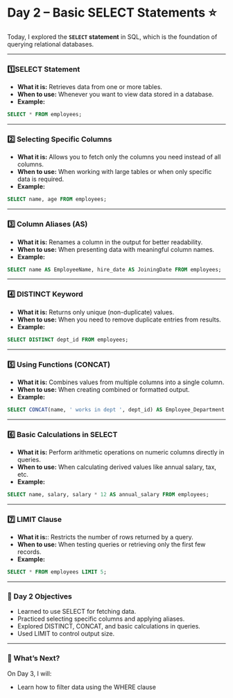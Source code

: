 # Day 2 – Basic SELECT Statements ⭐
Today, I explored the **`SELECT` statement** in SQL, which is the foundation of querying relational databases.

---
### 1️⃣SELECT Statement  
- **What it is:** Retrieves data from one or more tables.  
- **When to use:** Whenever you want to view data stored in a database.  
- **Example:**  
```sql
SELECT * FROM employees;
```
---
### 2️⃣ Selecting Specific Columns
- **What it is:** Allows you to fetch only the columns you need instead of all columns.
- **When to use:** When working with large tables or when only specific data is required.
- **Example:**  
```sql
SELECT name, age FROM employees;
```
---
### 3️⃣ Column Aliases (AS)
- **What it is:** Renames a column in the output for better readability.
- **When to use:** When presenting data with meaningful column names.
- **Example:**
```sql
SELECT name AS EmployeeName, hire_date AS JoiningDate FROM employees;
```
---

### 4️⃣ DISTINCT Keyword
- **What it is:** Returns only unique (non-duplicate) values.
- **When to use:** When you need to remove duplicate entries from results.
- **Example:**
```sql
SELECT DISTINCT dept_id FROM employees;
```
---

### 5️⃣ Using Functions (CONCAT)
- **What it is:** Combines values from multiple columns into a single column.
- **When to use:** When creating combined or formatted output.
- **Example:**
```sql
SELECT CONCAT(name, ' works in dept ', dept_id) AS Employee_Department FROM employees;
```
---

### 6️⃣ Basic Calculations in SELECT
- **What it is:** Perform arithmetic operations on numeric columns directly in queries.
- **When to use:** When calculating derived values like annual salary, tax, etc.
- **Example:**
```sql
SELECT name, salary, salary * 12 AS annual_salary FROM employees;
```
---

### 7️⃣ LIMIT Clause
- **What it is:**: Restricts the number of rows returned by a query.
- **When to use:** When testing queries or retrieving only the first few records.
- **Example:**
```sql
SELECT * FROM employees LIMIT 5;
```
---
### 🎯 Day 2 Objectives
- Learned to use SELECT for fetching data.
- Practiced selecting specific columns and applying aliases.
- Explored DISTINCT, CONCAT, and basic calculations in queries.
- Used LIMIT to control output size.
---

### 🚀 What’s Next?
On Day 3, I will:
- Learn how to filter data using the WHERE clause
